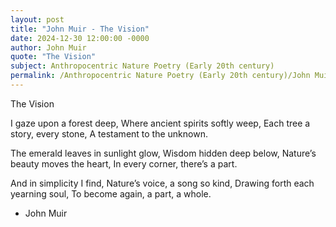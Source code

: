 ```yaml
---
layout: post
title: "John Muir - The Vision"
date: 2024-12-30 12:00:00 -0000
author: John Muir
quote: "The Vision"
subject: Anthropocentric Nature Poetry (Early 20th century)
permalink: /Anthropocentric Nature Poetry (Early 20th century)/John Muir/John Muir - The Vision
---
```


The Vision

I gaze upon a forest deep,
Where ancient spirits softly weep,
Each tree a story, every stone,
A testament to the unknown.

The emerald leaves in sunlight glow,
Wisdom hidden deep below,
Nature’s beauty moves the heart,
In every corner, there’s a part.

And in simplicity I find,
Nature’s voice, a song so kind,
Drawing forth each yearning soul,
To become again, a part, a whole.

- John Muir
